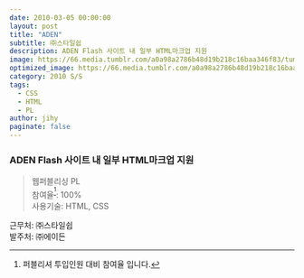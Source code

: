 ```yaml
---
date: 2010-03-05 00:00:00
layout: post
title: "ADEN"
subtitle: ㈜스타일쉽
description: ADEN Flash 사이트 내 일부 HTML마크업 지원
image: https://66.media.tumblr.com/a0a98a2786b48d19b218c16baa346f83/tumblr_p4awd0lQ3Y1x3wc1uo1_1280.png
optimized_image: https://66.media.tumblr.com/a0a98a2786b48d19b218c16baa346f83/tumblr_p4awd0lQ3Y1x3wc1uo1_1280.png
category: 2010 S/S
tags:
  - CSS
  - HTML
  - PL
author: jihy
paginate: false
---
```


### ADEN Flash 사이트 내 일부 HTML마크업 지원

> 웹퍼블리싱 PL <br> 
참여율<sup>[^1]</sup>: 100% <br> 
사용기술: HTML, CSS

근무처: ㈜스타일쉽 <br>
발주처: ㈜에이든

[^1]: 퍼블리셔 투입인원 대비 참여율 입니다.